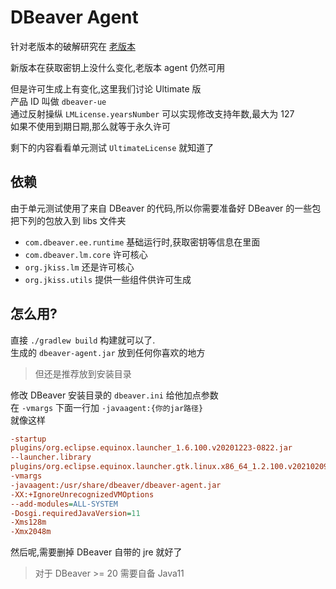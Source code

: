 # DBeaver Agent

针对老版本的破解研究在 [老版本](/README-63-70.md)

新版本在获取密钥上没什么变化,老版本 agent 仍然可用

但是许可生成上有变化,这里我们讨论 Ultimate 版  
产品 ID 叫做 `dbeaver-ue`  
通过反射操纵 `LMLicense.yearsNumber` 可以实现修改支持年数,最大为 127  
如果不使用到期日期,那么就等于永久许可

剩下的内容看看单元测试 `UltimateLicense` 就知道了

## 依赖

由于单元测试使用了来自 DBeaver 的代码,所以你需要准备好 DBeaver 的一些包  
把下列的包放入到 libs 文件夹

- `com.dbeaver.ee.runtime` 基础运行时,获取密钥等信息在里面
- `com.dbeaver.lm.core` 许可核心
- `org.jkiss.lm` 还是许可核心
- `org.jkiss.utils` 提供一些组件供许可生成

## 怎么用?

直接 `./gradlew build` 构建就可以了.  
生成的 `dbeaver-agent.jar` 放到任何你喜欢的地方

> 但还是推荐放到安装目录

修改 DBeaver 安装目录的 `dbeaver.ini` 给他加点参数  
在 `-vmargs` 下面一行加 `-javaagent:{你的jar路径}`  
就像这样

```ini
-startup
plugins/org.eclipse.equinox.launcher_1.6.100.v20201223-0822.jar
--launcher.library
plugins/org.eclipse.equinox.launcher.gtk.linux.x86_64_1.2.100.v20210209-1541
-vmargs
-javaagent:/usr/share/dbeaver/dbeaver-agent.jar
-XX:+IgnoreUnrecognizedVMOptions
--add-modules=ALL-SYSTEM
-Dosgi.requiredJavaVersion=11
-Xms128m
-Xmx2048m
```

然后呢,需要删掉 DBeaver 自带的 jre 就好了

> 对于 DBeaver >= 20 需要自备 Java11
